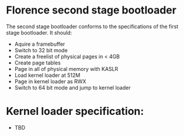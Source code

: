 # Florence second stage bootloader
The second stage bootloader conforms to the specifications of the first stage bootloader.
It should:
* Aquire a framebuffer
* Switch to 32 bit mode
* Create a freelist of physical pages in < 4GB
* Create page tables
* Page in all of physical memory with KASLR
* Load kernel loader at 512M
* Page in kernel loader as RWX
* Switch to 64 bit mode and jump to kernel loader

# Kernel loader specification:
* TBD
